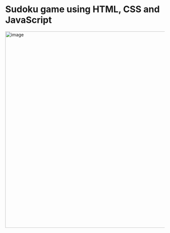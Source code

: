 # Sudoku game using HTML, CSS and JavaScript

<img width="622" alt="image" src="https://user-images.githubusercontent.com/60142374/173732474-bc203ab0-d5f9-46df-bd72-680c8c006ee8.png">